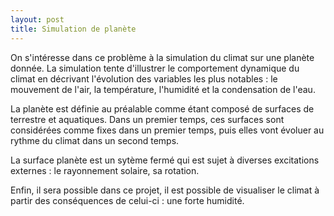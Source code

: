 ```yaml
---
layout: post
title: Simulation de planète
---
```



On s'intéresse dans ce problème à la simulation du climat sur une planète donnée. La simulation tente d'illustrer le comportement dynamique du climat en décrivant l'évolution des variables les plus notables : le mouvement de l'air, la température, l'humidité et la condensation de l'eau. 

La planète est définie au préalable comme étant composé de surfaces de terrestre et aquatiques. Dans un premier temps, ces surfaces sont considérées comme fixes dans un premier temps, puis elles vont évoluer au rythme du climat dans un second temps. 

La surface planète est un sytème fermé qui est sujet à diverses excitations externes : le rayonnement solaire, sa rotation. 

Enfin, il sera possible dans ce projet, il est possible de visualiser le climat à partir des conséquences de celui-ci : une forte humidité.

